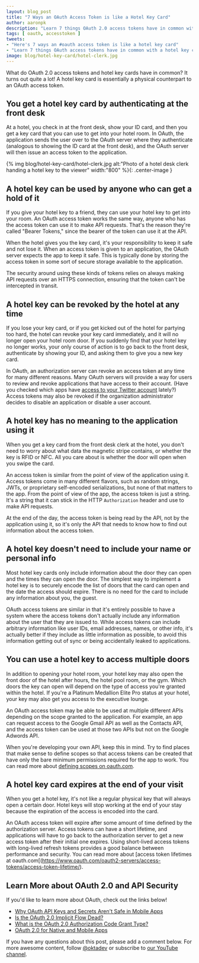 ```yaml
---
layout: blog_post
title: "7 Ways an OAuth Access Token is like a Hotel Key Card"
author: aaronpk
description: "Learn 7 things OAuth 2.0 access tokens have in common with a hotel key card."
tags: [ oauth, accesstoken ]
tweets:
- "Here's 7 ways an #oauth access token is like a hotel key card"
- "Learn 7 things OAuth access tokens have in common with a hotel key card"
image: blog/hotel-key-card/hotel-clerk.jpg
---
```


What do OAuth 2.0 access tokens and hotel key cards have in common? It turns out quite a lot! A hotel key card is essentially a physical counterpart to an OAuth access token.

## You get a hotel key card by authenticating at the front desk

At a hotel, you check in at the front desk, show your ID card, and then you get a key card that you can use to get into your hotel room. In OAuth, the application sends the user over to the OAuth server where they authenticate (analogous to showing the ID card at the front desk), and the OAuth server will then issue an access token to the application.

{% img blog/hotel-key-card/hotel-clerk.jpg alt:"Photo of a hotel desk clerk handing a hotel key to the viewer" width:"800" %}{: .center-image }

## A hotel key can be used by anyone who can get a hold of it

If you give your hotel key to a friend, they can use your hotel key to get into your room. An OAuth access token works the same way, anyone who has the access token can use it to make API requests. That's the reason they're called "Bearer Tokens," since the bearer of the token can use it at the API.

When the hotel gives you the key card, it's your responsibility to keep it safe and not lose it. When an access token is given to an application, the OAuth server expects the app to keep it safe. This is typically done by storing the access token in some sort of secure storage available to the application.

The security around using these kinds of tokens relies on always making API requests over an HTTPS connection, ensuring that the token can't be intercepted in transit.

## A hotel key can be revoked by the hotel at any time

If you lose your key card, or if you get kicked out of the hotel for partying too hard, the hotel can revoke your key card immediately, and it will no longer open your hotel room door. If you suddenly find that your hotel key no longer works, your only course of action is to go back to the front desk, authenticate by showing your ID, and asking them to give you a new key card.

In OAuth, an authorization server can revoke an access token at any time for many different reasons. Many OAuth servers will provide a way for users to review and revoke applications that have access to their account. (Have you checked which apps have [access to your Twitter account](https://twitter.com/settings/sessions) lately?) Access tokens may also be revoked if the organization administrator decides to disable an application or disable a user account. 

## A hotel key has no meaning to the application using it

When you get a key card from the front desk clerk at the hotel, you don't need to worry about what data the magnetic stripe contains, or whether the key is RFID or NFC. All you care about is whether the door will open when you swipe the card.

An access token is similar from the point of view of the application using it. Access tokens come in many different flavors, such as random strings, JWTs, or proprietary self-encoded serializations, but none of that matters to the app. From the point of view of the app, the access token is just a string. It's a string that it can stick in the HTTP `Authorization` header and use to make API requests.

At the end of the day, the access token is being read by the API, not by the application using it, so it's only the API that needs to know how to find out information about the access token.

## A hotel key doesn't need to include your name or personal info

Most hotel key cards only include information about the door they can open and the times they can open the door. The simplest way to implement a hotel key is to securely encode the list of doors that the card can open and the date the access should expire. There is no need for the card to include any information about you, the guest.

OAuth access tokens are similar in that it's entirely possible to have a system where the access tokens don't actually include any information about the user that they are issued to. While access tokens can include arbitrary information like user IDs, email addresses, names, or other info, it's actually better if they include as little information as possible, to avoid this information getting out of sync or being accidentally leaked to applications.

## You can use a hotel key to access multiple doors

In addition to opening your hotel room, your hotel key may also open the front door of the hotel after hours, the hotel pool room, or the gym. Which doors the key can open will depend on the type of access you're granted within the hotel. If you're a Platinum Medallion Elite Pro status at your hotel, your key may also get you access to the executive lounge.

An OAuth access token may be able to be used at multiple different APIs depending on the scope granted to the application. For example, an app can request access to the Google Gmail API as well as the Contacts API, and the access token can be used at those two APIs but not on the Google Adwords API.

When you're developing your own API, keep this in mind. Try to find places that make sense to define scopes so that access tokens can be created that have only the bare minimum permissions required for the app to work. You can read more about [defining scopes on oauth.com](https://www.oauth.com/oauth2-servers/scope/defining-scopes/).

## A hotel key card expires at the end of your visit

When you get a hotel key, it's not like a regular physical key that will always open a certain door. Hotel keys will stop working at the end of your stay because the expiration of the access is encoded into the card.

An OAuth access token will expire after some amount of time defined by the authorization server. Access tokens can have a short lifetime, and applications will have to go back to the authorization server to get a new access token after their initial one expires. Using short-lived access tokens with long-lived refresh tokens provides a good balance between performance and security. You can read more about [access token lifetimes at oauth.com[(https://www.oauth.com/oauth2-servers/access-tokens/access-token-lifetime/).

## Learn More about OAuth 2.0 and API Security

If you'd like to learn more about OAuth, check out the links below!

* [Why OAuth API Keys and Secrets Aren't Safe in Mobile Apps](/blog/2019/01/22/oauth-api-keys-arent-safe-in-mobile-apps)
* [Is the OAuth 2.0 Implicit Flow Dead?](/blog/2019/05/01/is-the-oauth-implicit-flow-dead)
* [What is the OAuth 2.0 Authorization Code Grant Type?](/blog/2018/04/10/oauth-authorization-code-grant-type)
* [OAuth 2.0 for Native and Mobile Apps](/blog/2018/12/13/oauth-2-for-native-and-mobile-apps)

If you have any questions about this post, please add a comment below. For more awesome content, follow [@oktadev](https://twitter.com/oktadev) or subscribe to [our YouTube channel](https://www.youtube.com/channel/UC5AMiWqFVFxF1q9Ya1FuZ_Q).

